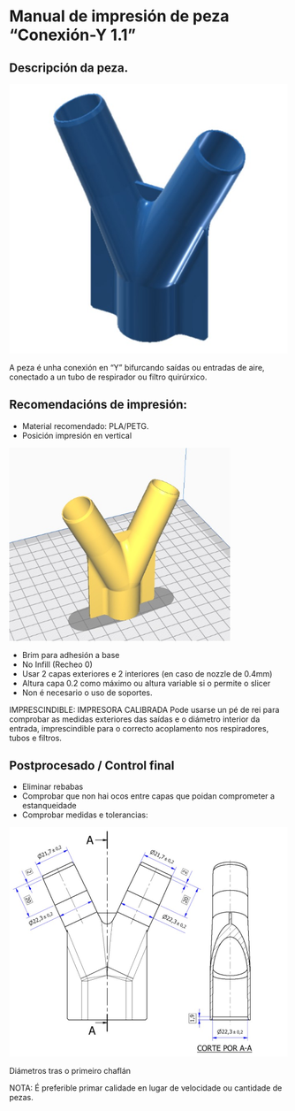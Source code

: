# Manual de impresión de peza “Conexión-Y 1.1”


## Descripción da peza.

<p align="center">
  <img src="./img/render-Y.jpg" width="800"/>
</p>

A peza é unha conexión en “Y” bifurcando saídas ou entradas de aire, conectado a un tubo de respirador ou filtro quirúrxico.
 
 
## Recomendacións de impresión:
* Material recomendado: PLA/PETG.
* Posición impresión en vertical
<p align="left">
  <img src="./img/impresion-Y.jpg" width="400"/>
</p>

* Brim para adhesión a base
* No Infill (Recheo 0)
* Usar 2 capas exteriores e 2 interiores (en caso de nozzle de 0.4mm)
* Altura capa 0.2 como máximo ou altura variable si o permite o slicer
* Non é necesario o uso de soportes.


IMPRESCINDIBLE: IMPRESORA CALIBRADA
Pode usarse un pé de rei para comprobar as medidas exteriores das saídas e o diámetro interior da entrada, imprescindible para o correcto acoplamento nos respiradores, tubos e filtros.


## Postprocesado / Control final
* Eliminar rebabas
* Comprobar que non hai ocos entre capas que poidan comprometer a estanqueidade
* Comprobar medidas e tolerancias:

<p align="center">
  <img src="./img/cotas-Y.jpg" width="800"/>
</p>
Diámetros tras o primeiro chaflán

		
NOTA: É preferible primar calidade en lugar de velocidade ou cantidade de pezas.

